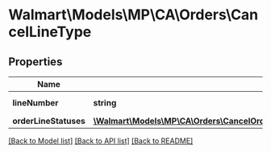 # Walmart\Models\MP\CA\Orders\CancelLineType

## Properties

Name | Type | Description | Notes
------------ | ------------- | ------------- | -------------
**lineNumber** | **string** | OrderLine number |
**orderLineStatuses** | [**\Walmart\Models\MP\CA\Orders\CancelOrderLinesCARequestOrderLinesOrderLineInnerOrderLineStatuses**](CancelOrderLinesCARequestOrderLinesOrderLineInnerOrderLineStatuses.md) |  |


[[Back to Model list]](./) [[Back to API list]](../../../../../README.md#supported-apis) [[Back to README]](../../../../../README.md)
